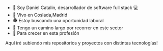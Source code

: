 * 👋 Soy Daniel Catalin, desarrollador de software full stack 💻
* 🏡 Vivo en Coslada,Madrid
* 🕵 Estoy buscando una oportunidad laboral
* 👣 Tengo un camino largo por recorrer en este sector
* 🌱 Para crecer en esta profesión



Aquí iré subiendo mis repositorios y proyectos con distintas tecnologías!
